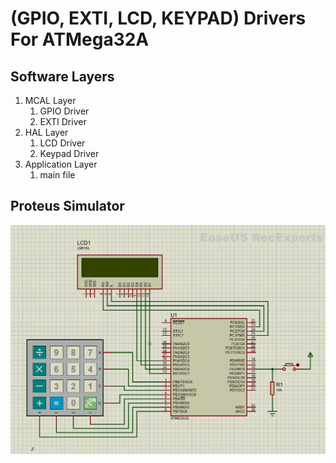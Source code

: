 # **(GPIO, EXTI, LCD, KEYPAD) Drivers For ATMega32A**
## Software Layers
1. MCAL Layer
   1. GPIO Driver
   2. EXTI Driver
2. HAL Layer
   1. LCD Driver
   2. Keypad Driver
3. Application Layer
   1. main file

## **Proteus Simulator**
<img src="/06_MCU_Essential_Peripherals/04_EXTI/02_ATmega32_GPIO_DRIVER/img/Proteus.gif" >
